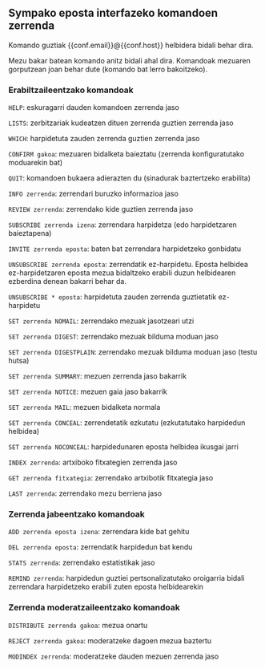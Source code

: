 Sympako eposta interfazeko komandoen zerrenda
---------------------------------------------

Komando guztiak {{conf.email}}@{{conf.host}} helbidera bidali behar dira.

Mezu bakar batean komando anitz bidali ahal dira. Komandoak mezuaren gorputzean joan behar dute (komando bat lerro bakoitzeko).

### Erabiltzaileentzako komandoak

`HELP`: eskuragarri dauden komandoen zerrenda jaso

`LISTS`: zerbitzariak kudeatzen dituen zerrenda guztien zerrenda jaso

`WHICH`: harpidetuta zauden zerrenda guztien zerrenda jaso

`CONFIRM gakoa`: mezuaren bidalketa baieztatu (zerrenda konfiguratutako moduarekin bat)

`QUIT`: komandoen bukaera adierazten du (sinadurak baztertzeko erabilita)

`INFO zerrenda`: zerrendari buruzko informazioa jaso

`REVIEW zerrenda`: zerrendako kide guztien zerrenda jaso

`SUBSCRIBE zerrenda izena`: zerrendara harpidetza (edo harpidetzaren baieztapena)

`INVITE zerrenda eposta`: baten bat zerrendara harpidetzeko gonbidatu

`UNSUBSCRIBE zerrenda eposta`: zerrendatik ez-harpidetu. Eposta helbidea ez-harpidetzaren eposta mezua bidaltzeko erabili duzun helbidearen ezberdina denean bakarri behar da.

`UNSUBSCRIBE * eposta`: harpidetuta zauden zerrenda guztietatik ez-harpidetu

`SET zerrenda NOMAIL`: zerrendako mezuak jasotzeari utzi

`SET zerrenda DIGEST`: zerrendako mezuak bilduma moduan jaso

`SET zerrenda DIGESTPLAIN`: zerrendako mezuak bilduma moduan jaso (testu hutsa)

`SET zerrenda SUMMARY`: mezuen zerrenda jaso bakarrik

`SET zerrenda NOTICE`: mezuen gaia jaso bakarrik

`SET zerrenda MAIL`: mezuen bidalketa normala

`SET zerrenda CONCEAL`: zerrendetatik ezkutatu (ezkutatutako harpidedun helbidea)

`SET zerrenda NOCONCEAL`: harpidedunaren eposta helbidea ikusgai jarri

`INDEX zerrenda`: artxiboko fitxategien zerrenda jaso

`GET zerrenda fitxategia`: zerrendako artxibotik fitxategia jaso

`LAST zerrenda`: zerrendako mezu berriena jaso

### Zerrenda jabeentzako komandoak

`ADD zerrenda eposta izena`: zerrendara kide bat gehitu

`DEL zerrenda eposta`: zerrendatik harpidedun bat kendu

`STATS zerrenda`: zerrendako estatistikak jaso

`REMIND zerrenda`: harpidedun guztiei pertsonalizatutako oroigarria bidali zerrendara harpidetzeko erabili zuten eposta helbidearekin

### Zerrenda moderatzaileentzako komandoak

`DISTRIBUTE zerrenda gakoa`: mezua onartu

`REJECT zerrenda gakoa`: moderatzeke dagoen mezua baztertu

`MODINDEX zerrenda`: moderatzeke dauden mezuen zerrenda jaso
